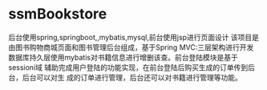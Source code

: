 # ssmBookstore
后台使用spring,springboot,,mybatis,mysql,前台使用jsp进行页面设计 该项目是由图书购物商城页面和图书管理后台组成，基于Spring MVC:三层架构进行开发 数据库持久层使用mybatis对书籍信息进行增删该查。前台登陆模块是基于sessioni域 辅助完成用户登陆的功能实现，在前台登陆后购买生成的订单传到后台，后台可以对生 成的订单进行管理，后台还可以对书籍进行管理等功能。
